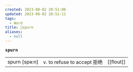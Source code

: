 ```yaml
---
created: 2023-08-02 20:51:06
updated: 2023-08-02 20:51:11
tags:
  - Word
title: 📖spurn
aliases:
  - null
---
```


<pre><strong>spurn</strong></pre>
|   |   |   |
|---|---|---|
|spurn [spə:n]|v. to refuse to accept 拒绝|[[flout]]|